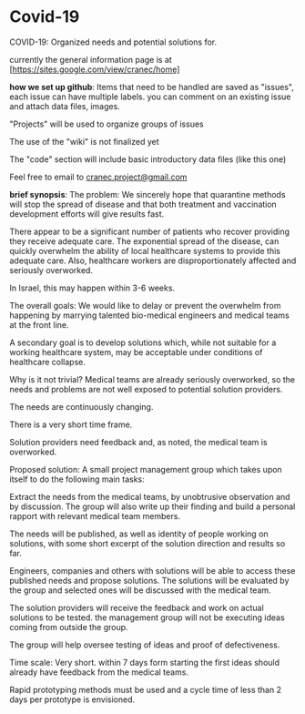 # Covid-19
COVID-19: Organized needs and potential solutions for.

currently the general information page is at [https://sites.google.com/view/cranec/home]

**how we set up github**:
Items that need to be handled are saved as "issues", each issue can have multiple labels. you can comment on an existing issue and attach data files, images.

"Projects" will be used to organize groups of issues

The use of the "wiki" is not finalized yet

The "code" section will include basic introductory data files (like this one)

Feel free to email to cranec.project@gmail.com

**brief synopsis**:
The problem:
We sincerely hope that quarantine methods will stop the spread of disease  and that both treatment and vaccination development efforts will give results fast.

There appear to be a significant number of patients who recover providing they receive adequate care.  The exponential spread of the disease, can quickly overwhelm the ability of local healthcare systems to provide this adequate care. Also, healthcare workers are disproportionately affected and seriously overworked.

In Israel, this may happen within 3-6 weeks.

The overall goals:
We would like to delay or prevent the overwhelm from happening by marrying talented bio-medical engineers and medical teams at the front line.

A secondary goal is to develop solutions which, while not suitable for a working healthcare system, may be acceptable under conditions of healthcare collapse.

Why is it not trivial?
Medical teams are already seriously overworked, so the needs and problems are not well exposed to potential solution providers.

The needs are continuously changing.

There is a very short time frame.

Solution providers need feedback and, as noted, the medical team is overworked.

Proposed solution:
A small project management group which takes upon itself to do the following main tasks:

Extract the needs from the medical teams, by unobtrusive observation and by discussion. The group will also write up their finding and build a personal rapport with relevant medical team members.

The needs will be published, as well as identity of people working on solutions, with some short excerpt of the solution direction and results so far.

Engineers, companies and others with solutions will be able to access these published needs and propose solutions. The solutions will be evaluated by the group and selected ones will be discussed with the medical team.

The solution providers will receive the feedback and work on actual solutions to be tested. the management group will not be executing ideas coming from outside the group.

The group will help oversee testing of ideas and proof of defectiveness.

Time scale:
Very short. within 7 days form starting the first ideas should already have feedback from the medical teams.

Rapid prototyping methods must be used and a cycle time of less than 2 days per prototype is envisioned.
